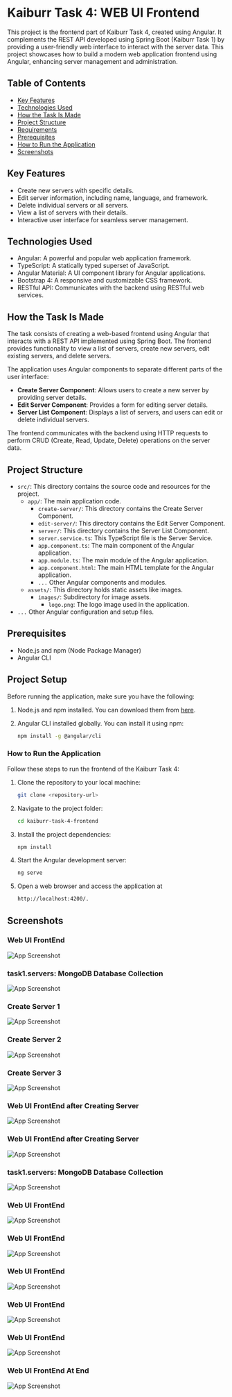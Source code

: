 
# Kaiburr Task 4: WEB UI Frontend

This project is the frontend part of Kaiburr Task 4, created using Angular. It complements the REST API developed using Spring Boot (Kaiburr Task 1) by providing a user-friendly web interface to interact with the server data. This project showcases how to build a modern web application frontend using Angular, enhancing server management and administration.


## Table of Contents

- [Key Features](#key-features)
- [Technologies Used](#technologies-used)
- [How the Task Is Made](#how-the-task-is-made)
- [Project Structure](#project-structure)
- [Requirements](#requirements)
- [Prerequisites](#prerequisites)
- [How to Run the Application](#how-to-run-the-application)
- [Screenshots](#screenshots)

## Key Features
- Create new servers with specific details.
- Edit server information, including name, language, and framework.
- Delete individual servers or all servers.
- View a list of servers with their details.
- Interactive user interface for seamless server management.

## Technologies Used
- Angular: A powerful and popular web application framework.
- TypeScript: A statically typed superset of JavaScript.
- Angular Material: A UI component library for Angular applications.
- Bootstrap 4: A responsive and customizable CSS framework.
- RESTful API: Communicates with the backend using RESTful web services.

## How the Task Is Made

The task consists of creating a web-based frontend using Angular that interacts with a REST API implemented using Spring Boot. The frontend provides functionality to view a list of servers, create new servers, edit existing servers, and delete servers.

The application uses Angular components to separate different parts of the user interface:

- **Create Server Component**: Allows users to create a new server by providing server details.
- **Edit Server Component**: Provides a form for editing server details.
- **Server List Component**: Displays a list of servers, and users can edit or delete individual servers.

The frontend communicates with the backend using HTTP requests to perform CRUD (Create, Read, Update, Delete) operations on the server data.


## Project Structure
- `src/`: This directory contains the source code and resources for the project.
    - `app/`: The main application code.
        - `create-server/`: This directory contains the Create Server Component.
        - `edit-server/`: This directory contains the Edit Server Component.
        - `server/`: This directory contains the Server List Component.
        - `server.service.ts`: This TypeScript file is the Server Service.
        - `app.component.ts`: The main component of the Angular application.
        - `app.module.ts`: The main module of the Angular application.
        - `app.component.html`: The main HTML template for the Angular application.
        - `...`  Other Angular components and modules.
    -  `assets/`: This directory holds static assets like images.
        - `images/`: Subdirectory for image assets.
            - `logo.png`: The logo image used in the application.
- `...`  Other Angular configuration and setup files.


## Prerequisites
- Node.js and npm (Node Package Manager)
- Angular CLI
## Project Setup
Before running the application, make sure you have the following:

1. Node.js and npm installed. You can download them from [here](https://nodejs.org/).
2. Angular CLI installed globally. You can install it using npm:

   ```bash
   npm install -g @angular/cli

### How to Run the Application
Follow these steps to run the frontend of the Kaiburr Task 4:

1. Clone the repository to your local machine:

    ```bash
    git clone <repository-url>

2. Navigate to the project folder:

    ```bash
    cd kaiburr-task-4-frontend

3. Install the project dependencies:

    ```bash
    npm install

4. Start the Angular development server:

    ```bash
    ng serve

5. Open a web browser and access the application at 
    ```bash
    http://localhost:4200/.
    
## Screenshots
### Web UI FrontEnd
![App Screenshot](https://drive.google.com/uc?id=1l5d8BKilb_wgCxMY2bhXuIpEATISeYYB)

### task1.servers: MongoDB Database Collection
![App Screenshot](https://drive.google.com/uc?id=13obnnzZdAP_bl7yYgV-2vPzphToi3Pp3)

### Create Server 1
![App Screenshot](https://drive.google.com/uc?id=1qURsR_eMTeH7pFNSIqEHuIk-htLy-M5M)

### Create Server 2
![App Screenshot](https://drive.google.com/uc?id=10ymorwGRMTHrfQwY0Qi1VvXq0NCVt4Gg)

### Create Server 3
![App Screenshot](https://drive.google.com/uc?id=1VsS8rj0TdUQ2kg_X3wUePjqnXCuWbxg6)

### Web UI FrontEnd after Creating Server
![App Screenshot](https://drive.google.com/uc?id=1-EUJEVLClhfIlzOa6YlZUcCstAXO4vR1)

### Web UI FrontEnd after Creating Server
![App Screenshot](https://drive.google.com/uc?id=1rCl081EWBJK6l1U8kPhsPvZlf8Jf3oyf)

### task1.servers: MongoDB Database Collection
![App Screenshot](https://drive.google.com/uc?id=1zT0WHDNpOAH_ZgK7KnS1SYH69ZkhR4I9)

### Web UI FrontEnd
![App Screenshot](https://drive.google.com/uc?id=1luaHTMH_KLAYMCBM4m78_qWFPmBBNI9P)

### Web UI FrontEnd
![App Screenshot](https://drive.google.com/uc?id=1T1W5pkyxHv3J-T1wDaMMZbHnbGFWIqXe)

### Web UI FrontEnd
![App Screenshot](https://drive.google.com/uc?id=1BJ7DnJg_Aj-1rRheyh1RiDN12RCKZzMO)

### Web UI FrontEnd
![App Screenshot](https://drive.google.com/uc?id=1spwgVyqGsB1JJrDccIz-iAUGqy3igsJ1)

### Web UI FrontEnd
![App Screenshot](https://drive.google.com/uc?id=1l5d8BKilb_wgCxMY2bhXuIpEATISeYYB)

### Web UI FrontEnd At End
![App Screenshot](https://drive.google.com/uc?id=13obnnzZdAP_bl7yYgV-2vPzphToi3Pp3)
